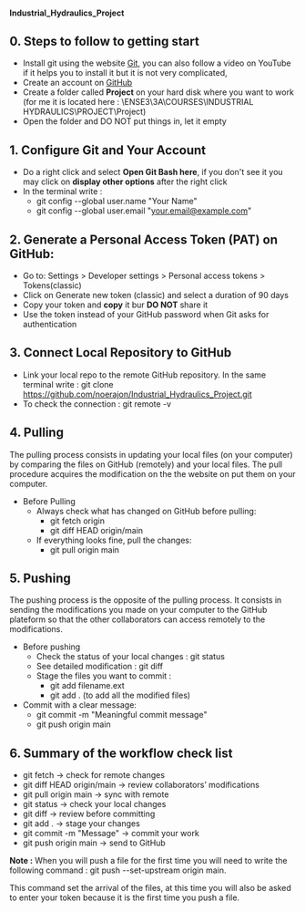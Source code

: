 #### Industrial_Hydraulics_Project

## 0. Steps to follow to getting start
* Install git using the website [Git](https://git-scm.com/), you can also follow a video on YouTube if it helps you to install it but it is not very complicated,
* Create an account on [GitHub](https://github.com/)
* Create a folder called **Project** on your hard disk where you want to work (for me it is located here : \ENSE3\3A\COURSES\INDUSTRIAL HYDRAULICS\PROJECT\Project)
* Open the folder and DO NOT put things in, let it empty

## 1. Configure Git and Your Account
* Do a right click and select **Open Git Bash here**, if you don't see it you may click on **display other options** after the right click
* In the terminal write :
  * git config --global user.name "Your Name"
  * git config --global user.email "your.email@example.com"
## 2. Generate a Personal Access Token (PAT) on GitHub:
* Go to: Settings > Developer settings > Personal access tokens > Tokens(classic)
* Click on Generate new token (classic) and select a duration of 90 days
* Copy your token and **copy** it bur **DO NOT** share it
* Use the token instead of your GitHub password when Git asks for authentication
## 3. Connect Local Repository to GitHub
* Link your local repo to the remote GitHub repository. In the same terminal write : git clone https://github.com/noerajon/Industrial_Hydraulics_Project.git
* To check the connection : git remote -v
## 4. Pulling
The pulling process consists in updating your local files (on your computer) by comparing the files on GitHub (remotely) and your local files. The pull procedure acquires the modification on the the website on put them on your computer.
* Before Pulling
  * Always check what has changed on GitHub before pulling:
    * git fetch origin
    * git diff HEAD origin/main
  * If everything looks fine, pull the changes:
    * git pull origin main
   
## 5. Pushing
The pushing process is the opposite of the pulling process. It consists in sending the modifications you made on your computer to the GitHub plateform so that the other collaborators can access remotely to the modifications.
* Before pushing
  * Check the status of your local changes : git status
  * See detailed modification : git diff
  * Stage the files you want to commit :
     * git add filename.ext
     * git add . (to add all the modified files)
 * Commit with a clear message:
     * git commit -m "Meaningful commit message"
     * git push origin main
  
  ## 6. Summary of the workflow check list
* git fetch → check for remote changes
* git diff HEAD origin/main → review collaborators’ modifications
* git pull origin main → sync with remote
* git status → check your local changes
* git diff → review before committing
* git add . → stage your changes
* git commit -m "Message" → commit your work
* git push origin main → send to GitHub

**Note :** When you will push a file for the first time you will need to write the following command : git push --set-upstream origin main.

This command set the arrival of the files, at this time you will also be asked to enter your token because it is the first time you push a file.
